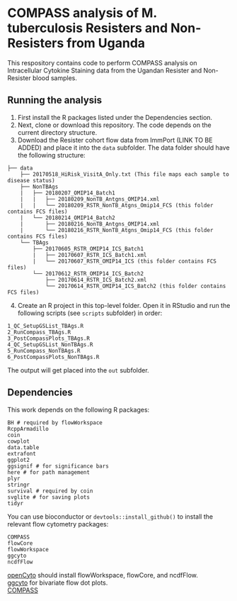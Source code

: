 # COMPASS analysis of M. tuberculosis Resisters and Non-Resisters from Uganda

This respository contains code to perform COMPASS analysis on Intracellular Cytokine Staining data from the Ugandan Resister and Non-Resister blood samples.

## Running the analysis

1. First install the R packages listed under the Dependencies section.
2. Next, clone or download this repository. The code depends on the current directory structure.
3. Download the Resister cohort flow data from ImmPort (LINK TO BE ADDED) and place it into the `data` subfolder. The data folder should have the following structure:

```
├── data  
    ├── 20170518_HiRisk_VisitA_Only.txt (This file maps each sample to disease status)  
    ├── NonTBAgs  
    |   ├── 20180207_OMIP14_Batch1  
    |   |   ├── 20180209_NonTB_Antgns_OMIP14.xml  
    |   |   └── 20180209_RSTR_NonTB_Atgns_Omip14_FCS (this folder contains FCS files)  
    |   └── 20180214_OMIP14_Batch2  
    |       ├── 20180216_NonTB_Antgns_OMIP14.xml  
    |       └── 20180216_RSTR_NonTB_Atgns_Omip14_FCS (this folder contains FCS files)  
    └── TBAgs  
        ├── 20170605_RSTR_OMIP14_ICS_Batch1  
        |   ├── 20170607_RSTR_ICS_Batch1.xml  
        |   └── 20170607_RSTR_OMIP14_ICS (this folder contains FCS files)  
        └── 20170612_RSTR_OMIP14_ICS_Batch2  
            ├── 20170614_RSTR_ICS_Batch2.xml  
            └── 20170614_RSTR_OMIP14_ICS_Batch2 (this folder contains FCS files)  
```

4. Create an R project in this top-level folder. Open it in RStudio and run the following scripts (see `scripts` subfolder) in order:

```
1_QC_SetupGSList_TBAgs.R  
2_RunCompass_TBAgs.R  
3_PostCompassPlots_TBAgs.R  
4_QC_SetupGSList_NonTBAgs.R  
5_RunCompass_NonTBAgs.R  
6_PostCompassPlots_NonTBAgs.R  
```

The output will get placed into the `out` subfolder.

## Dependencies

This work depends on the following R packages:

```
BH # required by flowWorkspace
RcppArmadillo
coin
cowplot
data.table
extrafont
ggplot2
ggsignif # for significance bars
here # for path management
plyr
stringr
survival # required by coin
svglite # for saving plots
tidyr
```

You can use bioconductor or `devtools::install_github()` to install the relevant flow cytometry packages:

```
COMPASS
flowCore
flowWorkspace
ggcyto
ncdfFlow
```

[openCyto](https://bioconductor.org/packages/release/bioc/html/openCyto.html) should install flowWorkspace, flowCore, and ncdfFlow.  
[ggcyto](https://bioconductor.org/packages/release/bioc/html/ggcyto.html) for bivariate flow dot plots.  
[COMPASS](https://bioconductor.org/packages/release/bioc/html/COMPASS.html)  